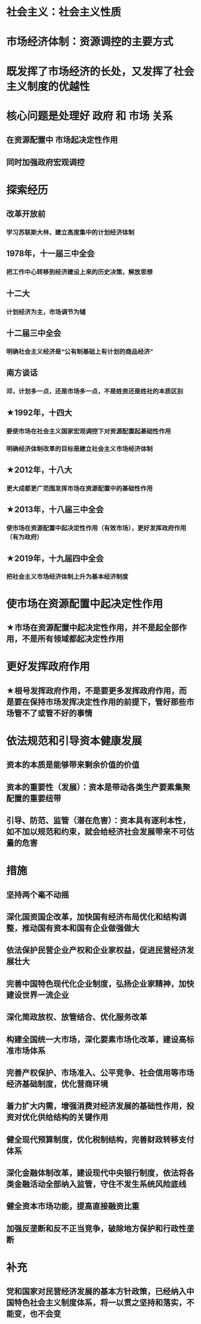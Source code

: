   
# 社会主义：社会主义性质  
# 市场经济体制：资源调控的主要方式  
# 既发挥了市场经济的长处，又发挥了社会主义制度的优越性  
# 核心问题是处理好 政府 和 市场 关系  
## 在资源配置中 市场起决定性作用  
## 同时加强政府宏观调控  
# 探索经历  
## 改革开放前  
### 学习苏联斯大林，建立高度集中的计划经济体制  
## 1978年，十一届三中全会  
### 把工作中心转移到经济建设上来的历史决策，解放思想  
## 十二大  
### 计划经济为主，市场调节为辅  
## 十二届三中全会  
### 明确社会主义经济是“公有制基础上有计划的商品经济”  
## 南方谈话  
### 邓，计划多一点，还是市场多一点，不是姓资还是姓社的本质区别  
## ★1992年，十四大  
### 要使市场在社会主义国家宏观调控下对资源配置起基础性作用  
### 明确经济体制改革的目标是建立社会主义市场经济体制  
## ★2012年，十八大  
### 更大成都更广范围发挥市场在资源配置中的基础性作用  
## ★2013年，十八届三中全会  
### 使市场在资源配置中起决定性作用（有效市场），更好发挥政府作用（有为政府）  
## ★2019年，十九届四中全会  
### 把社会主义市场经济体制上升为基本经济制度  
# 使市场在资源配置中起决定性作用  
## ★市场在资源配置中起决定性作用，并不是起全部作用，不是所有领域都起决定性作用  
# 更好发挥政府作用  
## ★根号发挥政府作用，不是要更多发挥政府作用，而是要在保持市场发挥决定性作用的前提下，管好那些市场管不了或管不好的事情  
# 依法规范和引导资本健康发展  
## 资本的本质是能够带来剩余价值的价值  
## 资本的重要性（发展）：资本是带动各类生产要素集聚配置的重要纽带  
## 引导、防范、监管（潜在危害）：资本具有逐利本性，如不加以规范和约束，就会给经济社会发展带来不可估量的危害
# 措施
## 坚持两个毫不动摇
## 深化国资国企改革，加快国有经济布局优化和结构调整，推动国有资本和国有企业做强做大
## 依法保护民营企业产权和企业家权益，促进民营经济发展壮大
## 完善中国特色现代化企业制度，弘扬企业家精神，加快建设世界一流企业
## 深化简政放权、放管结合、优化服务改革
## 构建全国统一大市场，深化要素市场化改革，建设高标准市场体系
## 完善产权保护、市场准入、公平竞争、社会信用等市场经济基础制度，优化营商环境
## 着力扩大内需，增强消费对经济发展的基础性作用，投资对优化供给结构的关键作用
## 健全现代预算制度，优化税制结构，完善财政转移支付体系
## 深化金融体制改革，建设现代中央银行制度，依法将各类金融活动全部纳入监管，守住不发生系统风险底线
## 健全资本市场功能，提高直接融资比重
## 加强反垄断和反不正当竞争，破除地方保护和行政性垄断
# 补充
## 党和国家对民营经济发展的基本方针政策，已经纳入中国特色社会主义制度体系，将一以贯之坚持和落实，不能变，也不会变